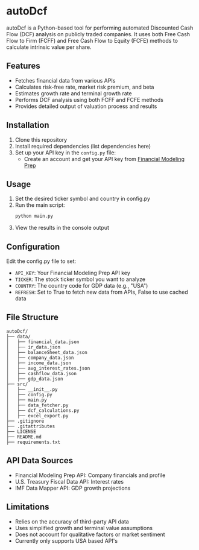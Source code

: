 # autoDcf
autoDcf is a Python-based tool for performing automated Discounted Cash Flow (DCF) analysis on publicly traded companies. It uses both Free Cash Flow to Firm (FCFF) and Free Cash Flow to Equity (FCFE) methods to calculate intrinsic value per share.

## Features
- Fetches financial data from various APIs
- Calculates risk-free rate, market risk premium, and beta
- Estimates growth rate and terminal growth rate
- Performs DCF analysis using both FCFF and FCFE methods
- Provides detailed output of valuation process and results

## Installation
1. Clone this repository
2. Install required dependencies (list dependencies here)
3. Set up your API key in the `config.py` file:
   - Create an account and get your API key from [Financial Modeling Prep](https://site.financialmodelingprep.com/developer/docs/dashboard)

## Usage
1. Set the desired ticker symbol and country in config.py
2. Run the main script:
   ```bash
   python main.py
   ```
3. View the results in the console output

## Configuration
Edit the config.py file to set:
- `API_KEY`: Your Financial Modeling Prep API key
- `TICKER`: The stock ticker symbol you want to analyze
- `COUNTRY`: The country code for GDP data (e.g., "USA")
- `REFRESH`: Set to True to fetch new data from APIs, False to use cached data

## File Structure
```
autoDcf/
├── data/
│   ├── financial_data.json
│   ├── ir_data.json
│   ├── balanceSheet_data.json
│   ├── company_data.json
│   ├── income_data.json
│   ├── avg_interest_rates.json
│   ├── cashflow_data.json
│   ├── gdp_data.json
├── src/
│   ├── __init__.py
│   ├── config.py
│   ├── main.py
│   ├── data_fetcher.py
│   ├── dcf_calculations.py
│   ├── excel_export.py
├── .gitignore
├── .gitattributes
├── LICENSE
├── README.md
├── requirements.txt
```

## API Data Sources
- Financial Modeling Prep API: Company financials and profile
- U.S. Treasury Fiscal Data API: Interest rates
- IMF Data Mapper API: GDP growth projections

## Limitations
- Relies on the accuracy of third-party API data
- Uses simplified growth and terminal value assumptions
- Does not account for qualitative factors or market sentiment
- Currently only supports USA based API's 